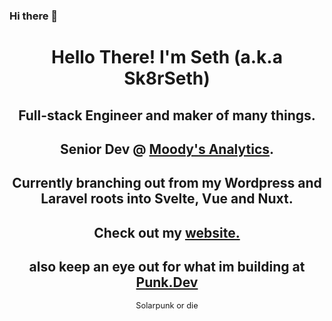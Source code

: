 ### Hi there 👋

<!--
**Sk8rSeth/Sk8rSeth** is a ✨ _special_ ✨ repository because its `README.md` (this file) appears on your GitHub profile.

Here are some ideas to get you started:

- 🔭 I’m currently working on ...
- 🌱 I’m currently learning ...
- 👯 I’m looking to collaborate on ...
- 🤔 I’m looking for help with ...
- 💬 Ask me about ...
- 📫 How to reach me: ...
- 😄 Pronouns: ...
- ⚡ Fun fact: ...
-->

<h1 style="text-align: center">
  Hello There! I'm Seth (a.k.a Sk8rSeth)
</h1>

<ul style="list-style: none; padding: 0; margin:0; text-align: center">
  <li>
    <h2>
      Full-stack Engineer and maker of many things.
    </h2>
  </li>
  <li>
    <h2>
      Senior Dev @ <a target=_blank href="https://www.moodysanalytics.com/">Moody's Analytics</a>.
    </h2>
  </li>
  <li>
    <h2>
      Currently branching out from my Wordpress and Laravel roots into Svelte, Vue and Nuxt.
    </h2>
  </li>
  <li>
    <h2>
      Check out my <a target=_blank href="https://SethDoes.dev">website.</a>
    </h2>
  </li>
  <li>
    <h2>
      also keep an eye out for what im building at <a target=_blank href="https://punk.dev">Punk.Dev</a>
    </h2>
  </li>
</ul>
<div style="text-align: center; font-size:.8rem;">
  Solarpunk or die
</div>
